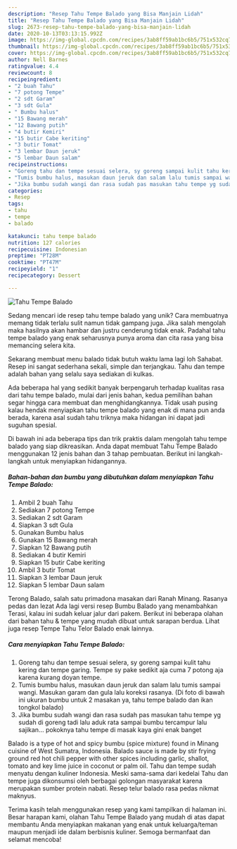 ```yaml
---
description: "Resep Tahu Tempe Balado yang Bisa Manjain Lidah"
title: "Resep Tahu Tempe Balado yang Bisa Manjain Lidah"
slug: 2673-resep-tahu-tempe-balado-yang-bisa-manjain-lidah
date: 2020-10-13T03:13:15.992Z
image: https://img-global.cpcdn.com/recipes/3ab8ff59ab1bc6b5/751x532cq70/tahu-tempe-balado-foto-resep-utama.jpg
thumbnail: https://img-global.cpcdn.com/recipes/3ab8ff59ab1bc6b5/751x532cq70/tahu-tempe-balado-foto-resep-utama.jpg
cover: https://img-global.cpcdn.com/recipes/3ab8ff59ab1bc6b5/751x532cq70/tahu-tempe-balado-foto-resep-utama.jpg
author: Nell Barnes
ratingvalue: 4.4
reviewcount: 8
recipeingredient:
- "2 buah Tahu"
- "7 potong Tempe"
- "2 sdt Garam"
- "3 sdt Gula"
- " Bumbu halus"
- "15 Bawang merah"
- "12 Bawang putih"
- "4 butir Kemiri"
- "15 butir Cabe keriting"
- "3 butir Tomat"
- "3 lembar Daun jeruk"
- "5 lembar Daun salam"
recipeinstructions:
- "Goreng tahu dan tempe sesuai selera, sy goreng sampai kulit tahu kering dan tempe garing. Tempe sy pake sedikit aja cuma 7 potong aja karena kurang doyan tempe."
- "Tumis bumbu halus, masukan daun jeruk dan salam lalu tumis sampai wangi. Masukan garam dan gula lalu koreksi rasanya. (Di foto di bawah ini ukuran bumbu untuk 2 masakan ya, tahu tempe balado dan ikan tongkol balado)"
- "Jika bumbu sudah wangi dan rasa sudah pas masukan tahu tempe yg sudah di goreng tadi lalu aduk rata sampai bumbu tercampur lalu sajikan... pokoknya tahu tempe di masak kaya gini enak banget"
categories:
- Resep
tags:
- tahu
- tempe
- balado

katakunci: tahu tempe balado 
nutrition: 127 calories
recipecuisine: Indonesian
preptime: "PT28M"
cooktime: "PT47M"
recipeyield: "1"
recipecategory: Dessert

---
```



![Tahu Tempe Balado](https://img-global.cpcdn.com/recipes/3ab8ff59ab1bc6b5/751x532cq70/tahu-tempe-balado-foto-resep-utama.jpg)

Sedang mencari ide resep tahu tempe balado yang unik? Cara membuatnya memang tidak terlalu sulit namun tidak gampang juga. Jika salah mengolah maka hasilnya akan hambar dan justru cenderung tidak enak. Padahal tahu tempe balado yang enak seharusnya punya aroma dan cita rasa yang bisa memancing selera kita.

Sekarang membuat menu balado tidak butuh waktu lama lagi loh Sahabat. Resep ini sangat sederhana sekali, simple dan terjangkau. Tahu dan tempe adalah bahan yang selalu saya sediakan di kulkas.

Ada beberapa hal yang sedikit banyak berpengaruh terhadap kualitas rasa dari tahu tempe balado, mulai dari jenis bahan, kedua pemilihan bahan segar hingga cara membuat dan menghidangkannya. Tidak usah pusing kalau hendak menyiapkan tahu tempe balado yang enak di mana pun anda berada, karena asal sudah tahu triknya maka hidangan ini dapat jadi suguhan spesial.


Di bawah ini ada beberapa tips dan trik praktis dalam mengolah tahu tempe balado yang siap dikreasikan. Anda dapat membuat Tahu Tempe Balado menggunakan 12 jenis bahan dan 3 tahap pembuatan. Berikut ini langkah-langkah untuk menyiapkan hidangannya.

<!--inarticleads1-->

##### Bahan-bahan dan bumbu yang dibutuhkan dalam menyiapkan Tahu Tempe Balado:

1. Ambil 2 buah Tahu
1. Sediakan 7 potong Tempe
1. Sediakan 2 sdt Garam
1. Siapkan 3 sdt Gula
1. Gunakan  Bumbu halus
1. Gunakan 15 Bawang merah
1. Siapkan 12 Bawang putih
1. Sediakan 4 butir Kemiri
1. Siapkan 15 butir Cabe keriting
1. Ambil 3 butir Tomat
1. Siapkan 3 lembar Daun jeruk
1. Siapkan 5 lembar Daun salam


Terong Balado, salah satu primadona masakan dari Ranah Minang. Rasanya pedas dan lezat Ada lagi versi resep Bumbu Balado yang menambahkan Terasi, kalau ini sudah keluar jalur dari pakem. Berikut ini beberapa olahan dari bahan tahu &amp; tempe yang mudah dibuat untuk sarapan berdua. Lihat juga resep Tempe Tahu Telor Balado enak lainnya. 

<!--inarticleads2-->

##### Cara menyiapkan Tahu Tempe Balado:

1. Goreng tahu dan tempe sesuai selera, sy goreng sampai kulit tahu kering dan tempe garing. Tempe sy pake sedikit aja cuma 7 potong aja karena kurang doyan tempe.
1. Tumis bumbu halus, masukan daun jeruk dan salam lalu tumis sampai wangi. Masukan garam dan gula lalu koreksi rasanya. (Di foto di bawah ini ukuran bumbu untuk 2 masakan ya, tahu tempe balado dan ikan tongkol balado)
1. Jika bumbu sudah wangi dan rasa sudah pas masukan tahu tempe yg sudah di goreng tadi lalu aduk rata sampai bumbu tercampur lalu sajikan... pokoknya tahu tempe di masak kaya gini enak banget


Balado is a type of hot and spicy bumbu (spice mixture) found in Minang cuisine of West Sumatra, Indonesia. Balado sauce is made by stir frying ground red hot chili pepper with other spices including garlic, shallot, tomato and key lime juice in coconut or palm oil. Tahu dan tempe sudah menyatu dengan kuliner Indonesia. Meski sama-sama dari kedelai Tahu dan tempe juga dikonsumsi oleh berbagai golongan masyarakat karena merupakan sumber protein nabati. Resep telur balado rasa pedas nikmat maknyus. 

Terima kasih telah menggunakan resep yang kami tampilkan di halaman ini. Besar harapan kami, olahan Tahu Tempe Balado yang mudah di atas dapat membantu Anda menyiapkan makanan yang enak untuk keluarga/teman maupun menjadi ide dalam berbisnis kuliner. Semoga bermanfaat dan selamat mencoba!
